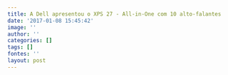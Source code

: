 ```yaml
---
title: A Dell apresentou o XPS 27 - All-in-One com 10 alto-falantes
date: '2017-01-08 15:45:42'
image: ''
author: ''
categories: []
tags: []
fontes: ''
layout: post
---
```

